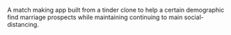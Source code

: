 A match making app built from a tinder clone to help a certain demographic find marriage prospects while maintaining continuing to main social-distancing.